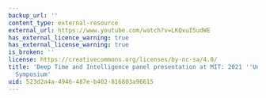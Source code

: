 ```yaml
---
backup_url: ''
content_type: external-resource
external_url: https://www.youtube.com/watch?v=LKQxuI5udWE
has_external_licence_warning: true
has_external_license_warning: true
is_broken: ''
license: https://creativecommons.org/licenses/by-nc-sa/4.0/
title: 'Deep Time and Intelligence panel presentation at MIT: 2021 ''Unfolding Intelligence''
  Symposium'
uid: 523d2a4a-4946-487e-b402-816803a96615
---
```

